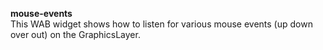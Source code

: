 <strong>mouse-events</strong><br>
This WAB widget shows how to listen for various mouse events (up down over out) on the GraphicsLayer.
